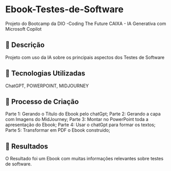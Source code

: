# Ebook-Testes-de-Software
Projeto do Bootcamp da DIO -Coding The Future CAIXA - IA Generativa com Microsoft Copilot

## 📒 Descrição
Projeto com uso da IA sobre os principais aspectos dos Testes de Software

## 🤖 Tecnologias Utilizadas
ChatGPT, POWERPOINT, MIDJOURNEY

## 🧐 Processo de Criação
Parte 1: Gerando o Título do Ebook pelo chatGpt;
Parte 2: Gerando a capa com Imagens do MidJourney;
Parte 3: Montar no PowerPoint toda a apresentação do Ebook;
Parte 4: Usar o chatGpt para formar os textos;
Parte 5: Transformar em PDF o Ebook construido;

## 🚀 Resultados
O Resultado foi um Ebook com muitas informações relevantes sobre testes de software.

